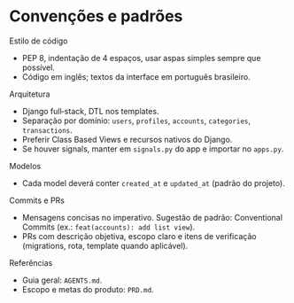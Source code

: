 # Convenções e padrões

Estilo de código
- PEP 8, indentação de 4 espaços, usar aspas simples sempre que possível.
- Código em inglês; textos da interface em português brasileiro.

Arquitetura
- Django full‑stack, DTL nos templates.
- Separação por domínio: `users`, `profiles`, `accounts`, `categories`, `transactions`.
- Preferir Class Based Views e recursos nativos do Django.
- Se houver signals, manter em `signals.py` do app e importar no `apps.py`.

Modelos
- Cada model deverá conter `created_at` e `updated_at` (padrão do projeto).

Commits e PRs
- Mensagens concisas no imperativo. Sugestão de padrão: Conventional Commits (ex.: `feat(accounts): add list view`).
- PRs com descrição objetiva, escopo claro e itens de verificação (migrations, rota, template quando aplicável).

Referências
- Guia geral: `AGENTS.md`.
- Escopo e metas do produto: `PRD.md`.
